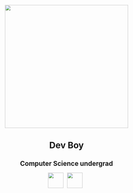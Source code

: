 <p align="center">
<img src="img/DevBoy.jpg" height="400">

<h1 align="center">Dev Boy</h1>

<h2 align="center">Computer Science undergrad</h2>

<p align='center'>
  <a href="mailto:undefended0guy@gmail.com"><img height="50" src="img/gmail.png?raw=true"></a>&nbsp;&nbsp;
  <a href="https://github.com/DevBoy69"><img height="50" src="img/website.png?raw=true"></a>&nbsp;&nbsp;
</p>
</p>

